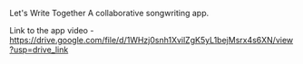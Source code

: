 Let's Write Together
A collaborative songwriting app.

Link to the app video - https://drive.google.com/file/d/1WHzj0snh1XvilZgK5yL1bejMsrx4s6XN/view?usp=drive_link
